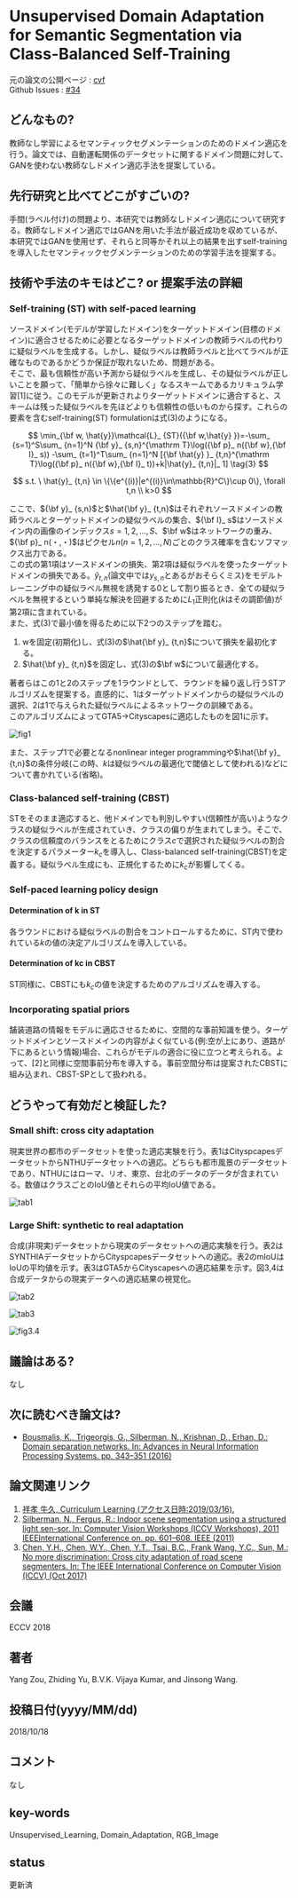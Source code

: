 # Unsupervised Domain Adaptation for Semantic Segmentation via Class-Balanced Self-Training

元の論文の公開ページ : [cvf](http://openaccess.thecvf.com/content_ECCV_2018/html/Yang_Zou_Unsupervised_Domain_Adaptation_ECCV_2018_paper.html
)  
Github Issues : [#34](https://github.com/Obarads/obarads.github.io/issues/34)

## どんなもの?
教師なし学習によるセマンティックセグメンテーションのためのドメイン適応を行う。論文では、自動運転関係のデータセットに関するドメイン問題に対して、GANを使わない教師なしドメイン適応手法を提案している。

## 先行研究と比べてどこがすごいの?
手間(ラベル付け)の問題より、本研究では教師なしドメイン適応について研究する。教師なしドメイン適応ではGANを用いた手法が最近成功を収めているが、本研究ではGANを使用せず、それらと同等かそれ以上の結果を出すself-trainingを導入したセマンティックセグメンテーションのための学習手法を提案する。

## 技術や手法のキモはどこ? or 提案手法の詳細
### Self-training (ST) with self-paced learning
ソースドメイン(モデルが学習したドメイン)をターゲットドメイン(目標のドメイン)に適合させるために必要となるターゲットドメインの教師ラベルの代わりに疑似ラベルを生成する。しかし、疑似ラベルは教師ラベルと比べてラベルが正確なものであるかどうか保証が取れないため、問題がある。  
そこで、最も信頼性が高い予測から疑似ラベルを生成し、その疑似ラベルが正しいことを願って、「簡単から徐々に難しく」なるスキームであるカリキュラム学習[1]に従う。このモデルが更新されよりターゲットドメインに適合すると、スキームは残った疑似ラベルを先ほどよりも信頼性の低いものから探す。これらの要素を含むself-training(ST) formulationは式(3)のようになる。

$$
\min_{\bf w, \hat{y}}\mathcal{L}_ {ST}({\bf w,\hat{y} })=-\sum_ {s=1}^S\sum_ {n=1}^N {\bf y}_ {s,n}^{\mathrm T}\log({\bf p}_ n({\bf w},{\bf I}_ s))
-\sum_ {t=1}^T\sum_ {n=1}^N [{\bf \hat{y} }_ {t,n}^{\mathrm T}\log({\bf p}_ n({\bf w},{\bf I}_ t))+k|\hat{y}_ {t,n}|_ 1] \tag{3}
$$

$$
s.t. \ \hat{y}_ {t,n} \in \{\{e^{(i)}|e^{(i)}\in\mathbb{R}^C\}\cup 0\}, \forall t,n \\
k>0
$$

ここで、${\bf y}_ {s,n}$と$\hat{\bf y}_ {t,n}$はそれぞれソースドメインの教師ラベルとターゲットドメインの疑似ラベルの集合、${\bf I}_ s$はソースドメイン内の画像のインデックス$s=1,2,\ldots , S$、$\bf w$はネットワークの重み、${\bf p}_ n(・,・)$はピクセル$n(n=1,2,\ldots , N)$ごとのクラス確率を含むソフマックス出力である。  
この式の第1項はソースドメインの損失、第2項は疑似ラベルを使ったターゲットドメインの損失である。$\hat{y}_ {t,n}$(論文中では$y_ {s,n}$とあるがおそらくミス)をモデルトレーニング中の疑似ラベル無視を誘発する0として割り振るとき、全ての疑似ラベルを無視するという単純な解決を回避するために$L_ 1$正則化($k$はその調節値)が第2項に含まれている。  
また、式(3)で最小値を得るために以下2つのステップを踏む。

1. wを固定(初期化)し、式(3)の$\hat{\bf y}_ {t,n}$について損失を最初化する。
2. $\hat{\bf y}_ {t,n}$を固定し、式(3)の$\bf w$について最適化する。

著者らはこの1と2のステップを1ラウンドとして、ラウンドを繰り返し行うSTアルゴリズムを提案する。直感的に、1はターゲットドメインからの疑似ラベルの選択、2は1で与えられた疑似ラベルによるネットワークの訓練である。  
このアルゴリズムによってGTA5->Cityscapesに適応したものを図1に示す。

![fig1](img/UDAfSSvCS/fig1.png)

また、ステップ1で必要となるnonlinear integer programmingや$\hat{\bf y}_ {t,n}$の条件分岐(この時、$k$は疑似ラベルの最適化で閾値として使われる)などについて書かれている(省略)。

### Class-balanced self-training (CBST)
STをそのまま適応すると、他ドメインでも判別しやすい(信頼性が高い)ようなクラスの疑似ラベルが生成されていき、クラスの偏りが生まれてしまう。そこで、クラスの信頼度のバランスをとるためにクラス$c$で選択された疑似ラベルの割合を決定するパラメーター$k_ c$を導入し、Class-balanced self-training(CBST)を定義する。疑似ラベル生成にも、正規化するために$k _c$が影響してくる。

### Self-paced learning policy design
#### Determination of k in ST
各ラウンドにおける疑似ラベルの割合をコントロールするために、ST内で使われている$k$の値の決定アルゴリズムを導入している。

#### Determination of kc in CBST
ST同様に、CBSTにも$k_ c$の値を決定するためのアルゴリズムを導入する。

### Incorporating spatial priors
舗装道路の情報をモデルに適応させるために、空間的な事前知識を使う。ターゲットドメインとソースドメインの内容がよく似ている(例:空が上にあり、道路が下にあるという情報)場合、これらがモデルの適合に役に立つと考えられる。よって、[2]と同様に空間事前分布を導入する。事前空間分布は提案されたCBSTに組み込まれ、CBST-SPとして扱われる。

## どうやって有効だと検証した?
### Small shift: cross city adaptation
現実世界の都市のデータセットを使った適応実験を行う。表1はCityspcapesデータセットからNTHUデータセットへの適応。どちらも都市風景のデータセットであり、NTHUにはローマ、リオ、東京、台北のデータのデータが含まれている。数値はクラスごとのIoU値とそれらの平均IoU値である。

![tab1](img/UDAfSSvCS/tab1.png)

### Large Shift: synthetic to real adaptation
合成(非現実)データセットから現実のデータセットへの適応実験を行う。表2はSYNTHIAデータセットからCityspcapesデータセットへの適応。表2のmIoUはIoUの平均値を示す。表3はGTA5からCityscapesへの適応結果を示す。図3,4は合成データからの現実データへの適応結果の視覚化。

![tab2](img/UDAfSSvCS/tab2.png)

![tab3](img/UDAfSSvCS/tab3.png)

![fig3.4](img/UDAfSSvCS/fig3.4.png)

## 議論はある?
なし

## 次に読むべき論文は?
- [Bousmalis, K., Trigeorgis, G., Silberman, N., Krishnan, D., Erhan, D.: Domain separation networks. In: Advances in Neural Information Processing Systems. pp. 343–351 (2016)](https://arxiv.org/abs/1608.06019)

## 論文関連リンク
1. [祥孝 牛久, Curriculum Learning (アクセス日時:2019/03/16).](https://www.slideshare.net/YoshitakaUshiku/20150530-kantocv-curriculumlearning)
2. [Silberman, N., Fergus, R.: Indoor scene segmentation using a structured light sen-sor. In: Computer Vision Workshops (ICCV Workshops), 2011 IEEEInternational Conference on. pp. 601–608. IEEE (2011)](http://citeseerx.ist.psu.edu/viewdoc/download?doi=10.1.1.365.9764&rep=rep1&type=pdf)
3. [Chen, Y.H., Chen, W.Y., Chen, Y.T., Tsai, B.C., Frank Wang, Y.C., Sun, M.: No more discrimination: Cross city adaptation of road scene segmenters. In: The IEEE International Conference on Computer Vision (ICCV) (Oct 2017)](https://yihsinchen.github.io/segmentation_adaptation/)

## 会議
ECCV 2018

## 著者
Yang Zou, Zhiding Yu, B.V.K. Vijaya Kumar, and Jinsong Wang.

## 投稿日付(yyyy/MM/dd)
2018/10/18

## コメント
なし

## key-words
Unsupervised_Learning, Domain_Adaptation, RGB_Image

## status
更新済